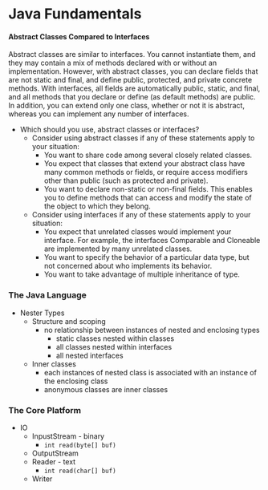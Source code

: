 
# Java Fundamentals

#### Abstract Classes Compared to Interfaces
Abstract classes are similar to interfaces. You cannot instantiate them, and they may contain a mix of methods declared with or without an implementation. However, with abstract classes, you can declare fields that are not static and final, and define public, protected, and private concrete methods. With interfaces, all fields are automatically public, static, and final, and all methods that you declare or define (as default methods) are public. In addition, you can extend only one class, whether or not it is abstract, whereas you can implement any number of interfaces.
* Which should you use, abstract classes or interfaces?
  * Consider using abstract classes if any of these statements apply to your situation:
    * You want to share code among several closely related classes.
    * You expect that classes that extend your abstract class have many common methods or fields, or require access modifiers other than public (such as protected and private).
    * You want to declare non-static or non-final fields. This enables you to define methods that can access and modify the state of the object to which they belong.
  * Consider using interfaces if any of these statements apply to your situation:
    * You expect that unrelated classes would implement your interface. For example, the interfaces Comparable and Cloneable are implemented by many unrelated classes.
    * You want to specify the behavior of a particular data type, but not concerned about who implements its behavior.
    * You want to take advantage of multiple inheritance of type.

### The Java Language

* Nester Types
  * Structure and scoping 
    * no relationship between instances of nested and enclosing types
      * static classes nested within classes
      * all classes nested within interfaces
      * all nested interfaces
  * Inner classes
    * each instances of nested class is associated with an instance of the enclosing class
    * anonymous classes are inner classes


### The Core Platform

* IO
  * InpustStream - binary
    - `int read(byte[] buf)`
  * OutputStream
  * Reader - text
    - `int read(char[] buf)`
  * Writer 